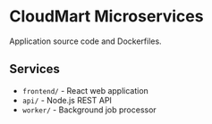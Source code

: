 # CloudMart Microservices

Application source code and Dockerfiles.

## Services
- `frontend/` - React web application
- `api/` - Node.js REST API
- `worker/` - Background job processor
